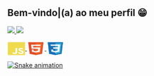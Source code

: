 ## Bem-vindo|(a) ao meu perfil 😁

 <div>
  <a href="https://github.com/aliceolimat">
  <img height="180em" src="https://github-readme-stats.vercel.app/api?username=aliceolimat&show_icons=true&theme=synthwave&include_all_commits=true&count_private=true"/>
  <img height="180em" src="https://github-readme-stats.vercel.app/api/top-langs/?username=aliceolimat&layout=compact&langs_count=6&theme=tokyonight"/>
</div>
<div style="display: inline_block"><br>
  <img align="center" alt="Js" height="30" width="40" src="https://raw.githubusercontent.com/devicons/devicon/master/icons/javascript/javascript-plain.svg">
  <img align="center" alt="HTML" height="30" width="40" src="https://raw.githubusercontent.com/devicons/devicon/master/icons/html5/html5-original.svg">
  <img align="center" alt="CSS" height="30" width="40" src="https://raw.githubusercontent.com/devicons/devicon/master/icons/css3/css3-original.svg">
</div>
 
 

 
  ![Snake animation](https://github.com/cadudevemdobro/cadudevemdobro/blob/output/github-contribution-grid-snake.svg)

</div>
